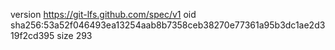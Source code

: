 version https://git-lfs.github.com/spec/v1
oid sha256:53a52f046493ea13254aab8b7358ceb38270e77361a95b3dc1ae2d319f2cd395
size 293
